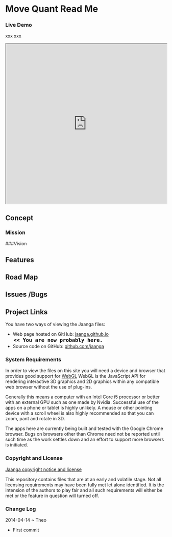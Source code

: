Move Quant Read Me
====

### Live Demo

xxx xxx
<iframe src="http://jaanga.github.io/index.html" width=100% height=500px class='overview' >
There is an `iframe` here. It is not visible when viewed on github.com/fgx. To view, please go to fgx.github.io. See 'Project Links' just below.
</iframe>



## Concept

### Mission

###Vision


## Features


## Road Map


## Issues /Bugs


## Project Links

You have two ways of viewing the Jaanga files:

* Web page hosted on GitHub: [jaanga.github.io]( http://jaanga.github.io/ "view the files as apps." ) <input value="<< You are now probably here." size=28 style="font:bold 12pt monospace;border-width:0;" >  
* Source code on GitHub: [github.com/jaanga]( https://github.com/jaanga/ "View the files as source code." ) <scan style=display:none ><< You are now probably here.</scan>


### System Requirements

In order to view the files on this site you will need a device and browser that provides good support for [WebGL](http://get.webgl.org/)
WebGL is the JavaScript API for rendering interactive 3D graphics and 2D graphics within any compatible web browser without the use of plug-ins. 

Generally this means a computer with an Intel Core i5 processor or better with an external GPU such as one made by Nvidia. 
Successful use of the apps on a phone or tablet is highly unlikely. 
A mouse or other pointing device with a scroll wheel is also highly recommended so that you can zoom, pant and rotate in 3D.
 
The apps here are currently being built and tested with the Google Chrome browser. 
Bugs on browsers other than Chrome need not be reported until such time as the work settles down and an effort to support more browsers is initiated.



### Copyright and License

[Jaanga copyright notice and license]( https://github.com/jaanga/jaanga.github.io/blob/master/jaanga-copyright-and-mit-license.md )

This repository contains files that are  at an early and volatile stage. Not all licensing requirements may have been fully met let alone identified. It is the intension of the authors to play fair and all such requirements will either be met or the feature in question will turned off.

### Change Log

2014-04-14 ~ Theo

* First commit


